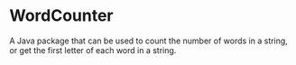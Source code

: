 # WordCounter
A Java package that can be used to count the number of words in a string, or get the first letter of each word in a string.
